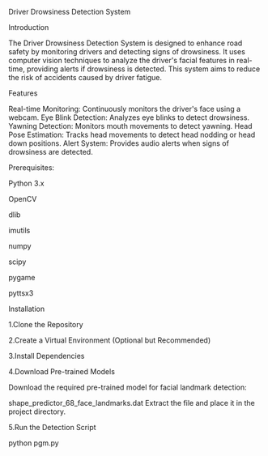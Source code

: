 Driver Drowsiness Detection System

Introduction

The Driver Drowsiness Detection System is designed to enhance road safety by monitoring drivers and detecting signs of drowsiness. It uses computer vision techniques to analyze the driver's facial features in real-time, providing alerts if drowsiness is detected. This system aims to reduce the risk of accidents caused by driver fatigue.

Features

Real-time Monitoring: Continuously monitors the driver's face using a webcam.
Eye Blink Detection: Analyzes eye blinks to detect drowsiness.
Yawning Detection: Monitors mouth movements to detect yawning.
Head Pose Estimation: Tracks head movements to detect head nodding or head down positions.
Alert System: Provides audio alerts when signs of drowsiness are detected.

Prerequisites:

Python 3.x

OpenCV

dlib

imutils

numpy

scipy

pygame

pyttsx3

Installation

1.Clone the Repository

2.Create a Virtual Environment (Optional but Recommended)

3.Install Dependencies

4.Download Pre-trained Models

Download the required pre-trained model for facial landmark detection:

shape_predictor_68_face_landmarks.dat
Extract the file and place it in the project directory.

5.Run the Detection Script

python pgm.py





